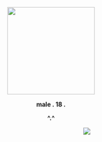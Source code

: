 


<p align="middle">
 <img src="https://github.com/user-attachments/assets/2526fc80-e28d-43aa-8caa-c4f49bb60fa9" width="200" />
</p>

  <p align="center">
  <b>male . 18 .</b>
  <p align="center">
  <b> ^.^</b>

</p>

ㅤㅤㅤㅤㅤㅤㅤㅤㅤㅤㅤㅤㅤㅤㅤㅤㅤㅤㅤㅤㅤㅤㅤㅤ      ㅤ![](https://komarev.com/ghpvc/?username=blackbettas&color=101831&label=+curses🖤)

<!---
pastor-geto/pastor-geto is a ✨ special ✨ repository because its `README.md` (this file) appears on your GitHub profile.
You can click the Preview link to take a look at your changes.
--->
